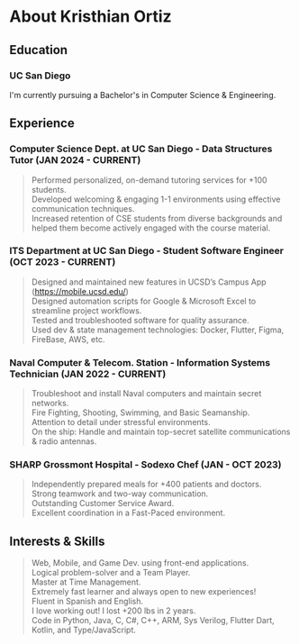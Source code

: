 [//]: <> (Include content that introduces who you are as a programmer and as a person)
[//]: <> (Include HEADINGS, Styling text, Quoting text, Quoting code, external links, section links, relative links [Link to another .md file or an image in your repo. If linking to an image, encode it as a regular link rather than an image], ordered and unordered lists, task lists)
# About Kristhian Ortiz
## Education
### UC San Diego
I'm currently pursuing a Bachelor's in Computer Science & Engineering.
## Experience
### Computer Science Dept. at UC San Diego - Data Structures Tutor               (JAN 2024 - CURRENT)
> Performed personalized, on-demand tutoring services for +100 students.\
> Developed welcoming & engaging 1-1 environments using effective communication techniques. \
> Increased retention of CSE students from diverse backgrounds and helped them become actively engaged with the course material.
### ITS Department at UC San Diego - Student Software Engineer                    (OCT 2023 - CURRENT)
> Designed and maintained new features in UCSD’s Campus App (https://mobile.ucsd.edu/)\
> Designed automation scripts for Google & Microsoft Excel to streamline project workflows.\
> Tested and troubleshooted software for quality assurance.\
> Used dev & state management technologies: Docker, Flutter, Figma, FireBase, AWS, etc.
### Naval Computer & Telecom. Station - Information Systems Technician           (JAN 2022 - CURRENT)
> Troubleshoot and install Naval computers and maintain secret networks.\
> Fire Fighting, Shooting, Swimming, and Basic Seamanship.\
> Attention to detail under stressful environments.\
> On the ship: Handle and maintain top-secret satellite communications & radio antennas.
### SHARP Grossmont Hospital - Sodexo Chef                                                           (JAN - OCT 2023)
> Independently prepared meals for +400 patients and doctors.\
> Strong teamwork and two-way communication.\
> Outstanding Customer Service Award.\
> Excellent coordination in a Fast-Paced environment.

## Interests & Skills
> Web, Mobile, and Game Dev. using front-end applications.\
> Logical problem-solver and a Team Player.\
> Master at Time Management.\
> Extremely fast learner and always open to new experiences!\
> Fluent in Spanish and English.\
> I love working out! I lost +200 lbs in 2 years.\
> Code in Python, Java, C, C#, C++, ARM, Sys Verilog, Flutter Dart, Kotlin, and Type/JavaScript.


